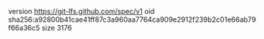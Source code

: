 version https://git-lfs.github.com/spec/v1
oid sha256:a92800b41cae41ff87c3a960aa7764ca909e2912f239b2c01e66ab79f66a36c5
size 3176
